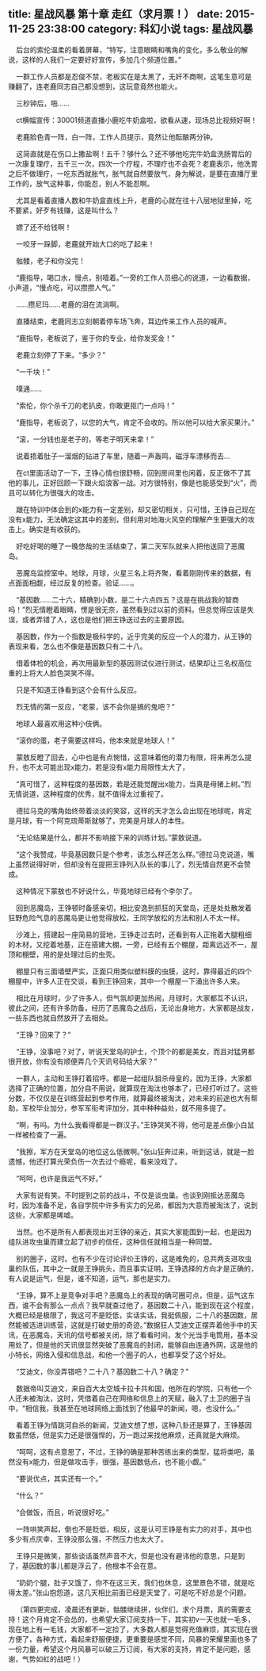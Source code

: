 title: 星战风暴 第十章 走红（求月票！）
date: 2015-11-25 23:38:00
category: 科幻小说
tags: 星战风暴
---
&nbsp;&nbsp;&nbsp;&nbsp;后台的索伦温柔的看着屏幕，“特写，注意眼睛和嘴角的变化，多么敬业的解说，这样的人我们一定要好好宣传，多加几个频道位置。”

&nbsp;&nbsp;&nbsp;&nbsp;一群工作人员都是忍俊不禁，老板实在是太黑了，无奸不商啊，这笔生意可是赚翻了，连老鹿同志自己都没想到，这玩意竟然也能火。

&nbsp;&nbsp;&nbsp;&nbsp;三秒钟后，啪……

&nbsp;&nbsp;&nbsp;&nbsp;ct横幅宣传：30001频道直播小鹿吃牛奶盒啦，欲看从速，现场总比视频好啊！

&nbsp;&nbsp;&nbsp;&nbsp;老鹿脸色青一阵，白一阵，工作人员提示，竟然让他酝酿两分钟。

&nbsp;&nbsp;&nbsp;&nbsp;这简直就是在伤口上撒盐啊！五千？够什么？还不够他吃完牛奶盒洗肠胃后的一次康复理疗，五千三一次，四次一个疗程，不理疗也不会死？老鹿表示，他洗胃之后不做理疗，一吃东西就胀气，胀气就自然要放气，身为解说，是要在直播厅里工作的，放气这种事，你能忍，别人不能忍啊。

&nbsp;&nbsp;&nbsp;&nbsp;尤其是看着直播人数和牛奶盒直线上升，老鹿的心就在往十八层地狱里掉，吃不要紧，好歹有钱赚，这是叫什么？

&nbsp;&nbsp;&nbsp;&nbsp;嫖了还不给钱啊！

&nbsp;&nbsp;&nbsp;&nbsp;一咬牙一跺脚，老鹿就开始大口的吃了起来！

&nbsp;&nbsp;&nbsp;&nbsp;骷髅，老子和你没完！

&nbsp;&nbsp;&nbsp;&nbsp;“鹿指导，喝口水，慢点，别噎着。”一旁的工作人员细心的说道，一边看数据，小声道，“慢点吃，可以攒攒人气。”

&nbsp;&nbsp;&nbsp;&nbsp;……攒尼玛……老鹿的泪在流淌啊。

&nbsp;&nbsp;&nbsp;&nbsp;直播结束，老鹿同志立刻朝着停车场飞奔，耳边传来工作人员的喊声。

&nbsp;&nbsp;&nbsp;&nbsp;“鹿指导，老板说了，鉴于你的专业，给你发奖金！”

&nbsp;&nbsp;&nbsp;&nbsp;老鹿立刻停了下来。“多少？”

&nbsp;&nbsp;&nbsp;&nbsp;“一千块！”

&nbsp;&nbsp;&nbsp;&nbsp;噗通……

&nbsp;&nbsp;&nbsp;&nbsp;“索伦，你个杀千刀的老扒皮，你敢更抠门一点吗！”

&nbsp;&nbsp;&nbsp;&nbsp;“鹿指导，老板说了，以您的大气，肯定不会收的。所以他可以给大家买果汁。”

&nbsp;&nbsp;&nbsp;&nbsp;“滚，一分钱也是老子的，等老子明天来拿！”

&nbsp;&nbsp;&nbsp;&nbsp;说着捂着肚子一溜烟的钻进了车里，随着一声轰鸣，磁浮车漂移而去…

&nbsp;&nbsp;&nbsp;&nbsp;在ct里面活动了一下，王铮心情也很舒畅，回到房间里也闲着，反正做不了其他的事儿，正好回顾一下跟火焰浪客一战。对方很特别，像是也能感受到“火”，而且可以转化为很强大的攻击。

&nbsp;&nbsp;&nbsp;&nbsp;跟在特训中体会到的x能力有一定差别，却又密切相关，只可惜，王铮自己现在没有x能力，无法确定这其中的差别，但利用对地海火风空的理解产生更强大的攻击上。确实是有收获的。

&nbsp;&nbsp;&nbsp;&nbsp;好吃好喝的睡了一晚悠哉的生活结束了，第二天军队就来人把他送回了恶魔岛。

&nbsp;&nbsp;&nbsp;&nbsp;恶魔岛监控室中。地球，月球，火星三名上将齐聚，看着刚刚传来的数据，有点面面相觑，经过反复的检查。验证……。

&nbsp;&nbsp;&nbsp;&nbsp;“基因数……二十六，精确到小数，是二十六点四五？这是在挑战我的智商吗！”烈无情瞪着眼睛，愣是很无奈，虽然看到过以前的资料。但总觉得应该是失误，或者弄错了人，这也是他们把王铮送过去的主要原因。

&nbsp;&nbsp;&nbsp;&nbsp;基因数，作为一个指数是极科学的，近乎完美的反应一个人的潜力，从王铮的表现来看，怎么也不像是基因数只有二十八。

&nbsp;&nbsp;&nbsp;&nbsp;借着体检的机会，再次用最新型的基因测试仪进行测试，结果却让三名权高位重的上将大人脸色哭笑不得。

&nbsp;&nbsp;&nbsp;&nbsp;只是不知道王铮看到这个会有什么反应。

&nbsp;&nbsp;&nbsp;&nbsp;烈无情的第一反应，“老蒙，该不会你是搞的鬼吧？”

&nbsp;&nbsp;&nbsp;&nbsp;地球人最喜欢用这种小伎俩。

&nbsp;&nbsp;&nbsp;&nbsp;“滚你的蛋，老子需要这样吗，他本来就是地球人！”

&nbsp;&nbsp;&nbsp;&nbsp;蒙敖反瞪了回去，心中也是有点惋惜，这意味着他的潜力有限，将来再怎么提升，也不太可能出现x能力，若是没有x能力局限性太大了，

&nbsp;&nbsp;&nbsp;&nbsp;“真可惜了，这种程度的基因数，若是还能觉醒出x能力，当真是母猪上树。”烈无情说道，这种程度的优秀，就不值得太过重视了。

&nbsp;&nbsp;&nbsp;&nbsp;德拉马克的嘴角始终带着淡淡的笑容，这样的天才怎么会出现在地球呢，肯定是月球，有一个阿克琉蒂斯就够了，完美是月球人的本性。

&nbsp;&nbsp;&nbsp;&nbsp;“无论结果是什么，都并不影响接下来的训练计划。”蒙敖说道。

&nbsp;&nbsp;&nbsp;&nbsp;“这个我赞成，毕竟基因数只是个参考，该怎么样还怎么样。”德拉马克说道，嘴上虽然说得好听，但却没有在提把王铮列入队长的事儿了，烈无情自然更不会赞成。

&nbsp;&nbsp;&nbsp;&nbsp;这种情况下蒙敖也不好说什么，毕竟地球已经有个李尔了。

&nbsp;&nbsp;&nbsp;&nbsp;回到恶魔岛，王铮顿时备感亲切，相比安逸到抓狂的天堂岛，还是处处散发着狂野危险气息的恶魔岛更让他觉得放松，王同学放松的方法和别人不太一样。

&nbsp;&nbsp;&nbsp;&nbsp;沙滩上，搭建起一座简易的营地，王铮走过去时，还看到有人正拖着大腿粗细的木材，又挖着地基，正在搭建大棚，一旁，已经有五个棚屋，距离远近不一，屋顶和棚壁，用的是处理过后的虫壳。

&nbsp;&nbsp;&nbsp;&nbsp;棚屋只有三面墙壁严实，正面只用类似塑料膜的虫膜，这时，靠得最近的四个棚屋中，许多人正在交谈，看到王铮回来，其中一个棚屋一下涌出许多人来。

&nbsp;&nbsp;&nbsp;&nbsp;相比在月球时，少了许多人，但气氛却更加热闹，月球时，大家都互不认识，彼此之间，还有许多防备，经历了恶魔岛之战后，无论出身地方，大家都是战友，一些东西也就自然放开了去相处。

&nbsp;&nbsp;&nbsp;&nbsp;“王铮？回来了？”

&nbsp;&nbsp;&nbsp;&nbsp;“王铮，没事吧？对了，听说天堂岛的护士，个顶个的都是美女，而且对猛男都很开放，你有没有顺便弄几个天讯号码给大家？”

&nbsp;&nbsp;&nbsp;&nbsp;一群人，主动和王铮打着招呼。都是一起组队狙杀母皇的，因为王铮，大家都选择了正确的位置，加分自不用说，就算现在淘汰也够本了，已经打听过了。这些分数，不仅仅是在训练营起到参考作用，就算最终被淘汰，对未来的前途也大有帮助，军校毕业加分，参军军衔考评加分，其中种种益处，就不用多提了。

&nbsp;&nbsp;&nbsp;&nbsp;“啊，有吗。为什么我看得都是一群汉子。”王铮哭笑不得，他可是差点像小白鼠一样被检查了一遍。

&nbsp;&nbsp;&nbsp;&nbsp;“我擦，军方在天堂岛的地位这么低微啊。”张山狂奔过来，听到这话，就是一脸遗憾，他还打算光荣负伤一次去过个瘾呢，看来没戏了。

&nbsp;&nbsp;&nbsp;&nbsp;“呵呵，也许是我运气不好。”

&nbsp;&nbsp;&nbsp;&nbsp;大家有说有笑。不时提到之前的战斗，不仅是谈虫巢。也谈到刚抵达恶魔岛时，因为准备不足，各自学院中许多有实力的兄弟，都因为大意而被淘汰了，说到这些，大家都是唏嘘。

&nbsp;&nbsp;&nbsp;&nbsp;当然。也不是所有人都表现出对王铮的亲近，其实大家能围到一起，也是因为组队进攻虫巢而建立起了初步的信任，这种信任就相当是一种同盟。

&nbsp;&nbsp;&nbsp;&nbsp;别的圈子，这时。也有不少在讨论评价王铮的，这是难免的，总共两支进攻虫巢的队伍，其中之一就是王铮挑头，而且事实证明，王铮选择的方向才是正确的，有人说是运气，但是，谁不知道，运气，那也是实力。

&nbsp;&nbsp;&nbsp;&nbsp;“王铮，算不上是竞争对手吧？恶魔岛上的表现的确可圈可点，但是，运气这东西，谁不会有那么一点点？我早就查过他了，基因数二十八，能到现在这个程度，大概已经是极限了，我这可不是贬低，实话实话，我挺佩服，二十八的基因数，居然能被选进训练营，这就是打破史册的奇迹。”数据狂人艾迪文正摆弄着他手中的天讯，在恶魔岛，天讯的信号都被关闭，除了看看时间，发个光当手电筒用，基本没用处了，但是他的天讯很显然突破了恶魔岛的封闭，能够自由连通外网，这是他的小特长，网络入侵和信息战，和他一个圈子的人，也都享受了这个好处。

&nbsp;&nbsp;&nbsp;&nbsp;“艾迪文，你没弄错吧？二十八？基因数二十八？确定？”

&nbsp;&nbsp;&nbsp;&nbsp;数据帝叫艾迪文，来自百大太空城卡拉卡共和国，他所在的学院，只有他一个人还未被淘汰，这时，凭借着自己在网络和信息上的天赋，融入了土卫的圈子当中，“相信我，我甚至在地球网络上面找到了他最早的新闻，嗯，也没什么。”

&nbsp;&nbsp;&nbsp;&nbsp;看着王铮为情跳河自杀的新闻，艾迪文想了想，这种八卦还是算了，王铮基因数虽然低，但是实力还是很强悍的，万一跑过来找他麻烦，还真就是大麻烦。

&nbsp;&nbsp;&nbsp;&nbsp;“呵呵，这有点意思了，不过，王铮的确是那种苦练出来的类型，猛将类吧，虽然没有x能力，但是做攻击手，很强，基因数低点，也不能小觑。”

&nbsp;&nbsp;&nbsp;&nbsp;“要说优点，其实还有一个。”

&nbsp;&nbsp;&nbsp;&nbsp;“什么？”

&nbsp;&nbsp;&nbsp;&nbsp;“会做饭，而且，听说很好吃。”

&nbsp;&nbsp;&nbsp;&nbsp;一阵哄笑声起，倒也不是贬低，相反，这是认可王铮是有实力的对手，其中也多少有点庆幸，王铮没那么强，不然压力也太大了。

&nbsp;&nbsp;&nbsp;&nbsp;王铮只是微笑，那些谈话虽然声音不大，但是也没有避讳他的意思，只是到了，基因数的事儿都是浮云了，他根本不会在意。

&nbsp;&nbsp;&nbsp;&nbsp;“奶奶个腿，肚子又饿了，你不在这三天，我们也休息，这里景色不错，就是吃得太差。”张山抱怨道，这几天相比前面已经是天堂了，可是吃不好总是个问题。

&nbsp;&nbsp;&nbsp;&nbsp;（第四更完成，凌晨还有更新，骷髅继续拼，伙伴们，求个月票，真的需要支持！这个月肯定不会怂的，也希望大家订阅支持一下，其实初v一天也就一毛多，现在地上有一毛钱，大家都不一定捡了，大多数人都是觉得充值麻烦，其实现在很方便了，各种方式，看起来舒服便捷，更重要是感觉不同，风暴的荣耀里面也多了一份力量，希望这个月风暴可以破三万订阅，有大家的支持，肯定不是问题，感谢，气势如虹的战吧！）